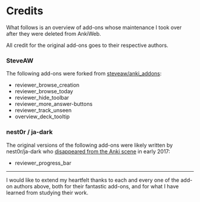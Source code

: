 # Credits

What follows is an overview of add-ons whose maintenance I took over after they were deleted from AnkiWeb.

All credit for the original add-ons goes to their respective authors.

### SteveAW

The following add-ons were forked from [steveaw/anki_addons](https://github.com/steveaw/anki_addons):

- reviewer_browse_creation
- reviewer_browse_today
- reviewer_hide_toolbar
- reviewer_more_answer-buttons
- reviewer_track_unseen
- overview_deck_tooltip

### nest0r / ja-dark

The original versions of the following add-ons were likely written by nest0r/ja-dark who [disappeared from the Anki scene](https://forum.koohii.com/thread-14570.html) in early 2017:

- reviewer_progress_bar

--------------

I would like to extend my heartfelt thanks to each and every one of the add-on authors above, both for their fantastic add-ons, and for what I have learned from studying their work.